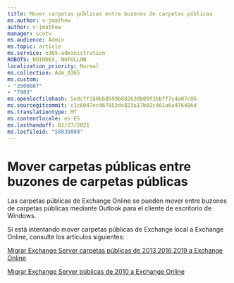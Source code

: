 ```yaml
---
title: Mover carpetas públicas entre buzones de carpetas públicas
ms.author: v-jmathew
author: v-jmathew
manager: scotv
ms.audience: Admin
ms.topic: article
ms.service: o365-administration
ROBOTS: NOINDEX, NOFOLLOW
localization_priority: Normal
ms.collection: Adm_O365
ms.custom:
- "3500007"
- "7983"
ms.openlocfilehash: 5edcff180bb8599b882630b09f3bbff7c4a07c06
ms.sourcegitcommit: c1c6047ec467853dc823a17b02c461a6a476406d
ms.translationtype: MT
ms.contentlocale: es-ES
ms.lasthandoff: 01/27/2021
ms.locfileid: "50030004"
---
```

# <a name="move-public-folders-between-public-folder-mailboxes"></a>Mover carpetas públicas entre buzones de carpetas públicas

Las carpetas públicas de Exchange Online se pueden mover entre buzones de carpetas públicas mediante Outlook para el cliente de escritorio de Windows.

Si está intentando mover carpetas públicas de Exchange local a Exchange Online, consulte los artículos siguientes:

[Migrar Exchange Server carpetas públicas de 2013,2016,2019 a Exchange Online](https://aka.ms/ModernPFToEXO)

[Migrar Exchange Server públicas de 2010 a Exchange Online](https://aka.ms/LegacyPFToEXO)
